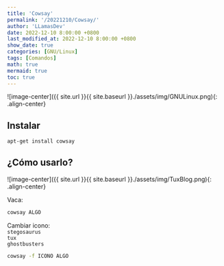 ```yaml
---
title: 'Cowsay'
permalink: '/20221210/Cowsay/'
author: 'LLamasDev'
date: 2022-12-10 8:00:00 +0800
last_modified_at: 2022-12-10 8:00:00 +0800
show_date: true
categories: [GNU/Linux]
tags: [Comandos]
math: true
mermaid: true
toc: true
---
```


![image-center]({{ site.url }}{{ site.baseurl }}./assets/img/GNULinux.png){: .align-center}

## Instalar

```bash
apt-get install cowsay
```

## ¿Cómo usarlo?

![image-center]({{ site.url }}{{ site.baseurl }}./assets/img/TuxBlog.png){: .align-center}

Vaca:
```bash
cowsay ALGO
```

Cambiar icono:  
`stegosaurus`  
`tux`  
`ghostbusters`
```bash
cowsay -f ICONO ALGO
```